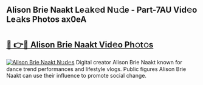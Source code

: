 ## Alison Brie Naakt Le𝚊k𝚎d N𝚞𝚍e - Part-7AU Vid𝚎o Le𝚊ks Photos ax0eA

# <h2><a href="http://fb72raz.evod.top/?m=Alison+Brie+Naakt">🔗 👉🔴 Alison Brie Naakt Vid𝚎o Ph𝚘t𝚘s</a></h2>

[![Alison Brie Naakt N𝚞d𝚎s](https://i.imgur.com/8V9OHl7.gif)](http://fb72raz.evod.top/?m=Alison+Brie+Naakt)
Digital creator Alison Brie Naakt known for dance trend performances and lifestyle vlogs. Public figures Alison Brie Naakt can use their influence to promote social change. 
